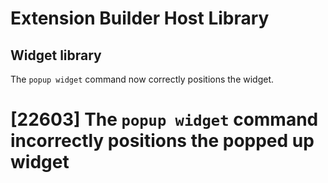 # Extension Builder Host Library

## Widget library

The `popup widget` command now correctly positions the widget.

# [22603] The `popup widget` command incorrectly positions the popped up widget
